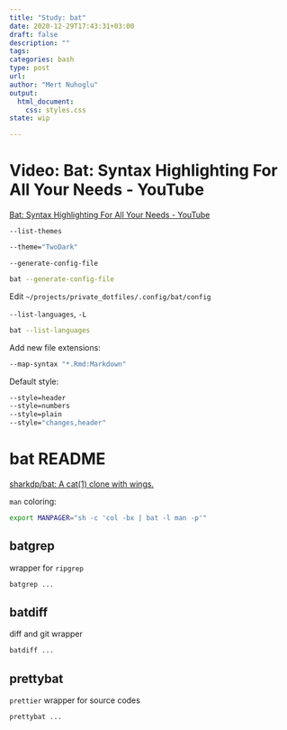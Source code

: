 ```yaml
--- 
title: "Study: bat"
date: 2020-12-29T17:43:31+03:00 
draft: false
description: ""
tags:
categories: bash
type: post
url:
author: "Mert Nuhoglu"
output:
  html_document:
    css: styles.css
state: wip

---
```


# Video: Bat: Syntax Highlighting For All Your Needs - YouTube

[Bat: Syntax Highlighting For All Your Needs - YouTube](https://www.youtube.com/watch?v=cCfgNg77gjw&list=PLRjzjpJ02WDPwtQ9gebL3KzEAUVWzC-ib)

`--list-themes`

```bash
--theme="TwoDark"
```

`--generate-config-file`

```bash
bat --generate-config-file
```

Edit `~/projects/private_dotfiles/.config/bat/config`

`--list-languages`, `-L`

```bash
bat --list-languages
```

Add new file extensions:

```bash
--map-syntax "*.Rmd:Markdown"
```

Default style:

```bash
--style=header
--style=numbers
--style=plain
--style="changes,header"

```

# bat README

[sharkdp/bat: A cat(1) clone with wings.](https://github.com/sharkdp/bat#man)

`man` coloring: 

```bash
export MANPAGER="sh -c 'col -bx | bat -l man -p'"
```

## batgrep

wrapper for `ripgrep`

```bash
batgrep ...
```

## batdiff

diff and git wrapper

```bash
batdiff ...
```

## prettybat

`prettier` wrapper for source codes

```bash
prettybat ...
```





